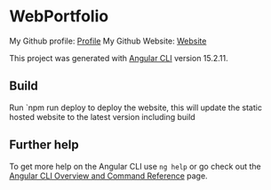
# WebPortfolio

My Github profile: [Profile](https://github.com/Nigel-Guven)
My Github Website: [Website](https://nigel-guven.github.io/WebPortfolio/#/)

This project was generated with [Angular CLI](https://github.com/angular/angular-cli) version 15.2.11.

## Build

Run `npm run deploy to deploy the website, this will update the static hosted website to the latest version including build

## Further help

To get more help on the Angular CLI use `ng help` or go check out the [Angular CLI Overview and Command Reference](https://angular.io/cli) page.

